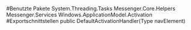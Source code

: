#Benutzte Pakete
System.Threading.Tasks
Messenger.Core.Helpers
Messenger.Services
Windows.ApplicationModel.Activation
#Exportschnittstellen
public DefaultActivationHandler(Type navElement)
